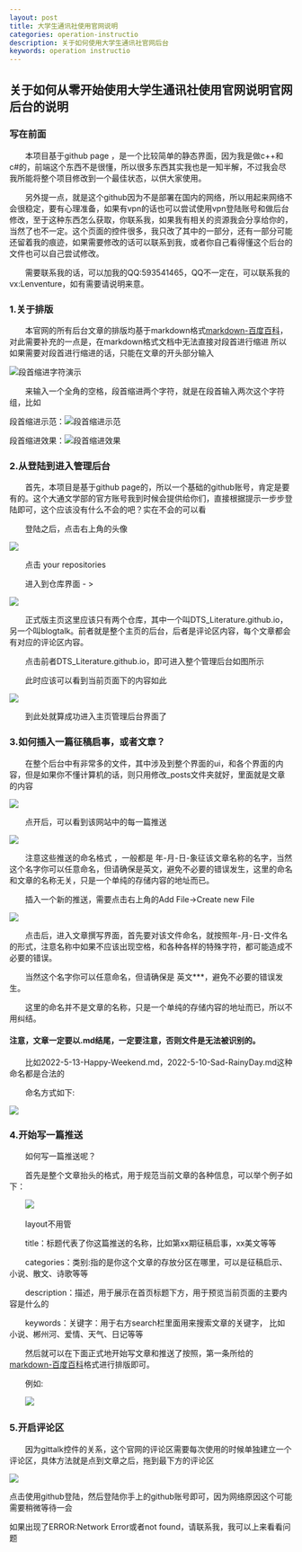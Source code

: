 ```yaml
---
layout: post
title: 大学生通讯社使用官网说明
categories: operation-instructio
description: 关于如何使用大学生通讯社官网后台
keywords: operation instructio
---
```


## 关于如何从零开始使用大学生通讯社使用官网说明官网后台的说明

### 写在前面

&emsp;&emsp;本项目基于github page ，是一个比较简单的静态界面，因为我是做c++和c#的，前端这个东西不是很懂，所以很多东西其实我也是一知半解，不过我会尽我所能将整个项目修改到一个最佳状态，以供大家使用。

&emsp;&emsp;另外提一点，就是这个github因为不是部署在国内的网络，所以用起来网络不会很稳定，要有心理准备，如果有vpn的话也可以尝试使用vpn登陆账号和做后台修改，至于这种东西怎么获取，你联系我，如果我有相关的资源我会分享给你的，当然了也不一定。这个页面的控件很多，我只改了其中的一部分，还有一部分可能还留着我的痕迹，如果需要修改的话可以联系到我，或者你自己看得懂这个后台的文件也可以自己尝试修改。

&emsp;&emsp;需要联系我的话，可以加我的QQ:593541465，QQ不一定在，可以联系我的vx:Lenventure，如有需要请说明来意。

### 1.关于排版

&emsp;&emsp;本官网的所有后台文章的排版均基于markdown格式[markdown-百度百科](https://baike.baidu.com/item/markdown/3245829)，对此需要补充的一点是，在markdown格式文档中无法直接对段首进行缩进
所以如果需要对段首进行缩进的话，只能在文章的开头部分输入

![段首缩进字符演示](https://cdn.jsdelivr.net/gh/hnkjdaxzzq/img@4cc9a86f56ffd2c255447f85db4e6763d7705544/2022/05/13/3acc340de5cee5bdb3170837e4a0d4bd.png)
  
&emsp;&emsp;来输入一个全角的空格，段首缩进两个字符，就是在段首输入两次这个字符组，比如

段首缩进示范：![段首缩进示范](https://cdn.jsdelivr.net/gh/hnkjdaxzzq/img@548690251f1c90816f0ecb25d57b6a130f63f1dc/2022/05/13/e3465fe1e3914b62d44ab5807cbc8d8c.png) 

段首缩进效果：![段首缩进效果](https://cdn.jsdelivr.net/gh/hnkjdaxzzq/img@a807aefa8038b5860ef40a026798ecf8cd2256ae/2022/05/13/0590556c494de345608267ebae5df0b3.png)

### 2.从登陆到进入管理后台

&emsp;&emsp;首先，本项目是基于github page的，所以一个基础的github账号，肯定是要有的。这个大通文学部的官方账号我到时候会提供给你们，直接根据提示一步步登陆即可，这个应该没有什么不会的吧？实在不会的可以看

&emsp;&emsp;登陆之后，点击右上角的头像
 
![](https://cdn.jsdelivr.net/gh/hnkjdaxzzq/img@65f7c0d30c276b19cdded6543f35aa61253d6d1f/2022/05/13/c0b5ecf7dd73fe78d0389eceba62a6a9.png)

&emsp;&emsp;点击 your repositories 

&emsp;&emsp;进入到仓库界面 - >

![](https://cdn.jsdelivr.net/gh/hnkjdaxzzq/img@e85ad904295dda8c26675056dc9fbfeca204d0d6/2022/05/13/2e348016b5bee9d1ebaead6520a7ae20.png)

&emsp;&emsp;正式版主页这里应该只有两个仓库，其中一个叫DTS_Literature.github.io，另一个叫blogtalk。前者就是整个主页的后台，后者是评论区内容，每个文章都会有对应的评论区内容。

&emsp;&emsp;点击前者DTS_Literature.github.io，即可进入整个管理后台如图所示

&emsp;&emsp;此时应该可以看到当前页面下的内容如此

![](https://cdn.jsdelivr.net/gh/hnkjdaxzzq/img@8d6c4448d51f9c8fc32b016d1222e825dbc37561/2022/05/13/853695c1531fa6a387b57b0976516797.png)

&emsp;&emsp;到此处就算成功进入主页管理后台界面了

### 3.如何插入一篇征稿启事，或者文章？

&emsp;&emsp;在整个后台中有非常多的文件，其中涉及到整个界面的ui，和各个界面的内容，但是如果你不懂计算机的话，则只用修改_posts文件夹就好，里面就是文章的内容

![](https://cdn.jsdelivr.net/gh/hnkjdaxzzq/img@e72e308869b3f028fa9e4533b14bc3bb90757bb8/2022/05/13/34b95e6aaf856a42f9f31d87ccfc69ee.png)

&emsp;&emsp;点开后，可以看到该网站中的每一篇推送

![](https://cdn.jsdelivr.net/gh/hnkjdaxzzq/img@d31b7dd58dfe63c85e24a3c1a1c538061bc19f89/2022/05/13/74ec33eff6f3529fa68237d76f5f6806.png)

&emsp;&emsp;注意这些推送的命名格式 ，一般都是 年-月-日-象征该文章名称的名字，当然这个名字你可以任意命名，但请确保是英文，避免不必要的错误发生，这里的命名和文章的名称无关，只是一个单纯的存储内容的地址而已。

&emsp;&emsp;插入一个新的推送，需要点击右上角的Add File->Create new File

![](https://cdn.jsdelivr.net/gh/hnkjdaxzzq/img@612d21b942307631d47444ec1f141b9c10072d30/2022/05/13/c9f87e1e32ef135743a2b52707feb65d.png)

&emsp;&emsp;点击后，进入文章撰写界面，首先要对该文件命名，就按照年-月-日-文件名的形式，注意名称中如果不应该出现空格，和各种各样的特殊字符，都可能造成不必要的错误。

&emsp;&emsp;当然这个名字你可以任意命名，但请确保是 英文***，避免不必要的错误发生。

&emsp;&emsp;这里的命名并不是文章的名称，只是一个单纯的存储内容的地址而已，所以不用纠结。

#### 注意，文章一定要以.md结尾，一定要注意，否则文件是无法被识别的。

&emsp;&emsp;比如2022-5-13-Happy-Weekend.md，2022-5-10-Sad-RainyDay.md这种命名都是合法的

&emsp;&emsp;命名方式如下:

![](https://cdn.jsdelivr.net/gh/hnkjdaxzzq/img@113f90f861b55e0358c2fa28f3a19cfeac9f9fe4/2022/05/13/57c09115810e184d7f8d9da9caacf0e2.png)

### 4.开始写一篇推送

&emsp;&emsp;如何写一篇推送呢？

&emsp;&emsp;首先是整个文章抬头的格式，用于规范当前文章的各种信息，可以举个例子如下：

&emsp;&emsp;![](https://cdn.jsdelivr.net/gh/hnkjdaxzzq/img@1886975f45e26594c4882a60ca976fb45d78d5fb/2022/05/13/3b1c19ec1400af5f721caf16106660f4.png)

&emsp;&emsp;layout不用管

&emsp;&emsp;title：标题代表了你这篇推送的名称，比如第xx期征稿启事，xx美文等等

&emsp;&emsp;categories：类别:指的是你这个文章的存放分区在哪里，可以是征稿启示、小说、散文、诗歌等等

&emsp;&emsp;description：描述，用于展示在首页标题下方，用于预览当前页面的主要内容是什么的

&emsp;&emsp;keywords：关键字：用于右方search栏里面用来搜索文章的关键字， 比如小说、郴州河、爱情、天气、日记等等

&emsp;&emsp;然后就可以在下面正式地开始写文章和推送了按照，第一条所给的[markdown-百度百科](https://baike.baidu.com/item/markdown/3245829)格式进行排版即可。

&emsp;&emsp;例如:

&emsp;&emsp;![](https://cdn.jsdelivr.net/gh/hnkjdaxzzq/img@c7e0f89d16b2e71a378c868befcebf57ed1af3aa/2022/05/13/c0c552c1e0b4a5331d77c871d5b15e93.png)

### 5.开启评论区

&emsp;&emsp;因为gittalk控件的关系，这个官网的评论区需要每次使用的时候单独建立一个评论区，具体方法就是点到文章之后，拖到最下方的评论区

![](https://cdn.jsdelivr.net/gh/hnkjdaxzzq/img@8b195967b5ba114f42cdc6319c4d75746f2c1c24/2022/05/13/a418882b4d61ee2cdc3845df392dcbe1.png)

点击使用github登陆，然后登陆你手上的github账号即可，因为网络原因这个可能需要稍微等待一会

如果出现了ERROR:Network Error或者not found，请联系我，我可以上来看看问题

